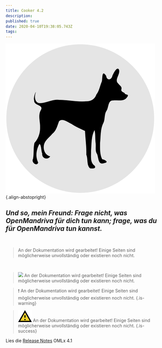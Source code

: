 ```yaml
---
title: Cooker 4.2
description: 
published: true
date: 2020-04-10T19:38:05.743Z
tags: 
---
```


![chwido-icon.svg](/assets/chwido-icon.svg){.align-abstopright}



## *Und so, mein Freund: Frage nicht, was OpenMandriva für dich tun kann; frage, was du für OpenMandriva tun kannst.*



<br>

> An der Dokumentation wird gearbeitet! Einige Seiten sind möglicherweise unvollständig oder existieren noch nicht.

<br>



<blockquote class="is-warning"><p><img class="emoji" src="https://twemoji.maxcdn.com/v/12.1.3/72x72/26a0.png"> An der Dokumentation wird gearbeitet! Einige Seiten sind möglicherweise unvollständig oder existieren noch nicht.</p></blockquote>


> :heavy_exclamation_mark: An der Dokumentation wird gearbeitet! Einige Seiten sind möglicherweise unvollständig oder existieren noch nicht.
{.is-warning}


> ![alert.svg](/assets/alert.svg) An der Dokumentation wird gearbeitet! Einige Seiten sind möglicherweise unvollständig oder existieren noch nicht.
{.is-success}


Lies die [Release Notes](/releases/omlx41/notes) OMLx 4.1
